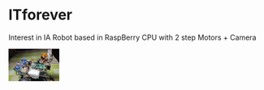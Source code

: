 # ITforever
Interest in IA 
Robot based in RaspBerry CPU with 2 step Motors + Camera

<img src="./Wall-e_Docs/wall-e.png" width="100"/>
